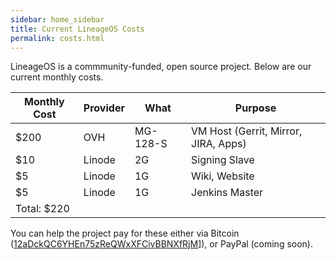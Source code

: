 ```yaml
---
sidebar: home_sidebar
title: Current LineageOS Costs
permalink: costs.html
---
```


LineageOS is a commmunity-funded, open source project. Below are our current monthly costs.


| Monthly Cost | Provider | What     | Purpose                              |
| ------------ | -------- | -------- | ------------------------------------ |
| $200         | OVH      | MG-128-S | VM Host (Gerrit, Mirror, JIRA, Apps) |
| $10          | Linode   | 2G       | Signing Slave                        |
| $5           | Linode   | 1G       | Wiki, Website                        |
| $5           | Linode   | 1G       | Jenkins Master                       |
| Total: $220  |          |          |                                      |

You can help the project pay for these either via Bitcoin ([12aDckQC6YHEn75zReQWxXFCivBBNXfRjM](bitcoin:12aDckQC6YHEn75zReQWxXFCivBBNXfRjM)]), or PayPal (coming soon).

